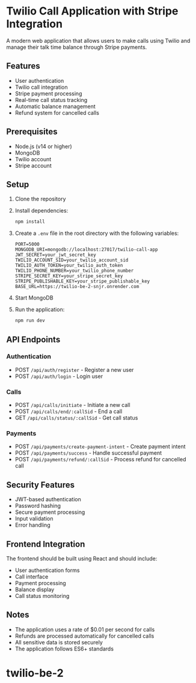 # Twilio Call Application with Stripe Integration

A modern web application that allows users to make calls using Twilio and manage their talk time balance through Stripe payments.

## Features

- User authentication
- Twilio call integration
- Stripe payment processing
- Real-time call status tracking
- Automatic balance management
- Refund system for cancelled calls

## Prerequisites

- Node.js (v14 or higher)
- MongoDB
- Twilio account
- Stripe account

## Setup

1. Clone the repository
2. Install dependencies:

   ```bash
   npm install
   ```

3. Create a `.env` file in the root directory with the following variables:

   ```
   PORT=5000
   MONGODB_URI=mongodb://localhost:27017/twilio-call-app
   JWT_SECRET=your_jwt_secret_key
   TWILIO_ACCOUNT_SID=your_twilio_account_sid
   TWILIO_AUTH_TOKEN=your_twilio_auth_token
   TWILIO_PHONE_NUMBER=your_twilio_phone_number
   STRIPE_SECRET_KEY=your_stripe_secret_key
   STRIPE_PUBLISHABLE_KEY=your_stripe_publishable_key
   BASE_URL=https://twilio-be-2-snjr.onrender.com
   ```

4. Start MongoDB
5. Run the application:
   ```bash
   npm run dev
   ```

## API Endpoints

### Authentication

- POST `/api/auth/register` - Register a new user
- POST `/api/auth/login` - Login user

### Calls

- POST `/api/calls/initiate` - Initiate a new call
- POST `/api/calls/end/:callSid` - End a call
- GET `/api/calls/status/:callSid` - Get call status

### Payments

- POST `/api/payments/create-payment-intent` - Create payment intent
- POST `/api/payments/success` - Handle successful payment
- POST `/api/payments/refund/:callSid` - Process refund for cancelled call

## Security Features

- JWT-based authentication
- Password hashing
- Secure payment processing
- Input validation
- Error handling

## Frontend Integration

The frontend should be built using React and should include:

- User authentication forms
- Call interface
- Payment processing
- Balance display
- Call status monitoring

## Notes

- The application uses a rate of $0.01 per second for calls
- Refunds are processed automatically for cancelled calls
- All sensitive data is stored securely
- The application follows ES6+ standards

# twilio-be-2

